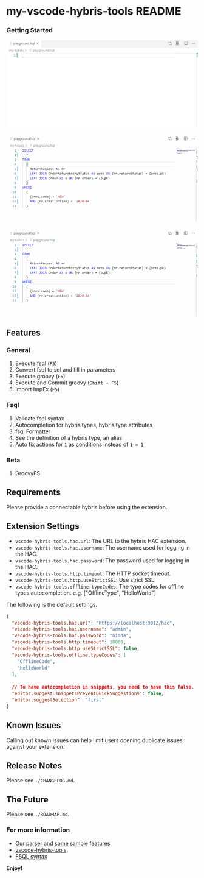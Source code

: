 # my-vscode-hybris-tools README

### Getting Started 

![](images/autocomplete.gif)<br><br>
![](images/attributes.gif)<br><br>
![](images/translate-execute-fsql.gif)

## Features

### General

1. Execute fsql (`F5`)
2. Convert fsql to sql and fill in parameters
3. Execute groovy (`F5`)
4. Execute and Commit groovy (`Shift + F5`)
5. Import ImpEx (`F5`)

### Fsql

1. Validate fsql syntax
2. Autocompletion for hybris types, hybris type attributes
3. fsql Formatter
4. See the definition of a hybris type, an alias
5. Auto fix actions for `1` as conditions instead of `1 = 1`

### Beta

1. GroovyFS

## Requirements

Please provide a connectable hybris before using the extension.

## Extension Settings

* `vscode-hybris-tools.hac.url`: The URL to the hybris HAC extension.
* `vscode-hybris-tools.hac.username`: The username used for logging in the HAC.
* `vscode-hybris-tools.hac.password`: The password used for logging in the HAC.
* `vscode-hybris-tools.http.timeout`: The HTTP socket timeout.
* `vscode-hybris-tools.http.useStrictSSL`: Use strict SSL.
* `vscode-hybris-tools.offline.typeCodes`: The type codes for offline types autocompletion. e.g. ["OfflineType", "HelloWorld"]

The following is the default settings.

```json
{
  "vscode-hybris-tools.hac.url": "https://localhost:9012/hac",
  "vscode-hybris-tools.hac.username": "admin",
  "vscode-hybris-tools.hac.password": "nimda",
  "vscode-hybris-tools.http.timeout": 10000,
  "vscode-hybris-tools.http.useStrictSSL": false,
  "vscode-hybris-tools.offline.typeCodes": [
    "OfflineCode",
    "HelloWorld"
  ],

  // To have autocompletion in snippets, you need to have this false.
  "editor.suggest.snippetsPreventQuickSuggestions": false,
  "editor.suggestSelection": "first"
}
```

## Known Issues

Calling out known issues can help limit users opening duplicate issues against your extension.

## Release Notes

Please see `./CHANGELOG.md`.

## The Future

Please see `./ROADMAP.md`.

### For more information

* [Our parser and some sample features](https://github.com/leoiii12/flex-query-parser)
* [vscode-hybris-tools](https://github.com/vscode-hybris-tools/vscode-hybris-tools)
* [FSQL syntax](https://help.sap.com/doc/a4265d5ea8314eb2929e6cf6fb8e35a5/1811/en-US/de/hybris/platform/servicelayer/search/FlexibleSearchService.html)

**Enjoy!**
